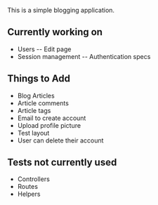 This is a simple blogging application.

Currently working on
----
* Users -- Edit page
* Session management -- Authentication specs

Things to Add
----
* Blog Articles
* Article comments
* Article tags
* Email to create account
* Upload profile picture
* Test layout
* User can delete their account

Tests not currently used
----
* Controllers
* Routes
* Helpers
